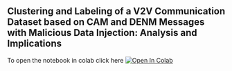 ## Clustering and Labeling of a V2V Communication Dataset based on CAM and DENM Messages with Malicious Data Injection: Analysis and Implications

To open the notebook in colab click here
<a target="_blank" href="https://colab.research.google.com/github/alessandrablasioli/attivitaprogettuale/blob/main/attprog_sec/finito.ipynb">
  <img src="https://colab.research.google.com/assets/colab-badge.svg" alt="Open In Colab"/>
</a>
